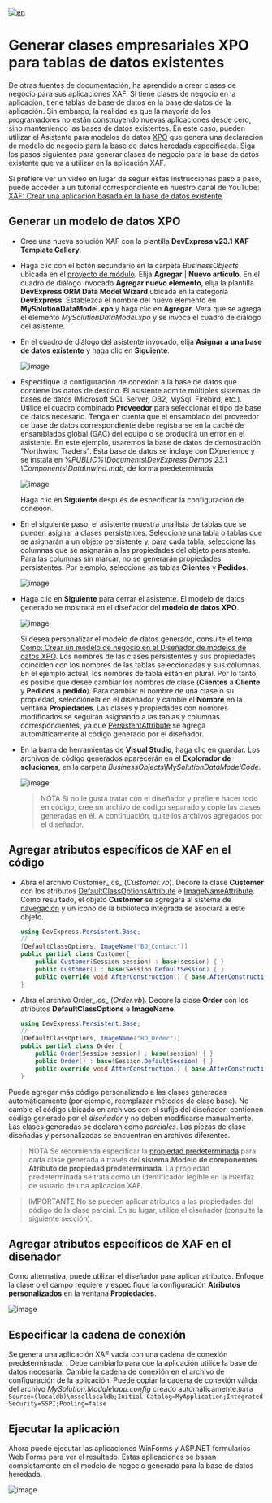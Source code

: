 [![en](https://img.shields.io/badge/lang-en-red.svg)](https://github.com/jjcolumb/Generate-XPO-Business-Classes-for-Existing-Data-Tables/blob/master/README.en.md)

# Generar clases empresariales XPO para tablas de datos existentes


De otras fuentes de documentación, ha aprendido a crear clases de negocio para sus aplicaciones XAF. Si tiene clases de negocio en la aplicación, tiene tablas de base de datos en la base de datos de la aplicación. Sin embargo, la realidad es que la mayoría de los programadores no están construyendo nuevas aplicaciones desde cero, sino manteniendo las bases de datos existentes. En este caso, pueden utilizar el Asistente para modelos de datos  [XPO](https://docs.devexpress.com/XPO/14810/design-time-features/data-model-wizard)  que genera una declaración de modelo de negocio para la base de datos heredada especificada. Siga los pasos siguientes para generar clases de negocio para la base de datos existente que va a utilizar en la aplicación XAF.

Si prefiere ver un video en lugar de seguir estas instrucciones paso a paso, puede acceder a un tutorial correspondiente en nuestro canal de YouTube:  [XAF: Crear una aplicación basada en la base de datos  existente](https://www.youtube.com/watch?v=vw5ZnJ-9Iyw).

## Generar un modelo de datos XPO

-   Cree una nueva solución XAF con la plantilla  **DevExpress v23.1  XAF Template Gallery**.
-   Haga clic con el botón secundario en la carpeta  _BusinessObjects_  ubicada en el  [proyecto de módulo](https://docs.devexpress.com/eXpressAppFramework/118045/application-shell-and-base-infrastructure/application-solution-components/application-solution-structure). Elija  **Agregar**  |  **Nuevo artículo**. En el cuadro de diálogo invocado  **Agregar nuevo elemento**, elija la plantilla  **DevExpress ORM Data Model Wizard**  ubicada en la categoría  **DevExpress**. Establezca el nombre del nuevo elemento en  **MySolutionDataModel.xpo**  y haga clic en  **Agregar**. Verá que se agrega el elemento  _MySolutionDataModel.xpo_  y se invoca el cuadro de diálogo del asistente.
-   En el cuadro de diálogo del asistente invocado, elija  **Asignar a una base de datos existente**  y haga clic en  **Siguiente**.
    
    ![image](https://github.com/jjcolumb/Generate-XPO-Business-Classes-for-Existing-Data-Tables/assets/126447472/5f5aa6f7-010e-4b31-acdd-1096ea1eb800)

-   Especifique la configuración de conexión a la base de datos que contiene los datos de destino. El asistente admite múltiples sistemas de bases de datos (Microsoft SQL Server, DB2, MySql, Firebird, etc.). Utilice el cuadro combinado  **Proveedor**  para seleccionar el tipo de base de datos necesario. Tenga en cuenta que el ensamblado del proveedor de base de datos correspondiente debe registrarse en la caché de ensamblados global (GAC) del equipo o se producirá un error en el asistente. En este ejemplo, usaremos la base de datos de demostración "Northwind Traders". Esta base de datos se incluye con DXperience y se instala en %_PUBLIC%\Documents\DevExpress Demos  23.1  \Components\Data\nwind.mdb_, de forma predeterminada.
    
    ![image](https://github.com/jjcolumb/Generate-XPO-Business-Classes-for-Existing-Data-Tables/assets/126447472/e876db14-1f08-42b3-ad2c-7585b9319f3c)

    
    Haga clic en  **Siguiente**  después de especificar la configuración de conexión.
    
-   En el siguiente paso, el asistente muestra una lista de tablas que se pueden asignar a clases persistentes. Seleccione una tabla o tablas que se asignarán a un objeto persistente y, para cada tabla, seleccione las columnas que se asignarán a las propiedades del objeto persistente. Para las columnas sin marcar, no se generarán propiedades persistentes. Por ejemplo, seleccione las tablas  **Clientes**  y  **Pedidos**.
    
    ![image](https://github.com/jjcolumb/Generate-XPO-Business-Classes-for-Existing-Data-Tables/assets/126447472/fd8173bb-6d78-4d44-b189-38c119c5566e)

    
-   Haga clic en  **Siguiente**  para cerrar el asistente. El modelo de datos generado se mostrará en el diseñador del  **modelo de datos XPO**.
    
    ![image](https://github.com/jjcolumb/Generate-XPO-Business-Classes-for-Existing-Data-Tables/assets/126447472/9460b3ec-660f-49ce-80a9-7a48a6857188)

    
    Si desea personalizar el modelo de datos generado, consulte el tema  [Cómo: Crear un modelo de negocio en el Diseñador de modelos de datos XPO](https://docs.devexpress.com/eXpressAppFramework/113450/business-model-design-orm/business-model-design-with-xpo/create-a-business-model-in-the-xpo-data-model-designer). Los nombres de las clases persistentes y sus propiedades coinciden con los nombres de las tablas seleccionadas y sus columnas. En el ejemplo actual, los nombres de tabla están en plural. Por lo tanto, es posible que desee cambiar los nombres de clase (**Clientes**  a  **Cliente**  y  **Pedidos**  a  **pedido**). Para cambiar el nombre de una clase o su propiedad, selecciónela en el diseñador y cambie el  **Nombre**  en la ventana  **Propiedades**. Las clases y propiedades con nombres modificados se seguirán asignando a las tablas y columnas correspondientes, ya que  [PersistentAttribute](https://docs.devexpress.com/XPO/DevExpress.Xpo.PersistentAttribute)  se agrega automáticamente al código generado por el diseñador.
    
-   En la barra de herramientas de  **Visual Studio**, haga clic en guardar. Los archivos de código generados aparecerán en el  **Explorador de soluciones**, en la carpeta  _BusinessObjects\MySolutionDataModelCode_.
    
    ![image](https://github.com/jjcolumb/Generate-XPO-Business-Classes-for-Existing-Data-Tables/assets/126447472/bc028b4d-9afc-420e-8009-1fffeafdce0d)

    
    >NOTA
    Si no le gusta tratar con el diseñador y prefiere hacer todo en código, cree un archivo de código separado y copie las clases generadas en él. A continuación, quite los archivos agregados por el diseñador.
    

## Agregar atributos específicos de XAF en el código

-   Abra el archivo Customer_.cs_  (_Customer.vb_). Decore la clase  **Customer**  con los atributos  [DefaultClassOptionsAttribute](https://docs.devexpress.com/eXpressAppFramework/DevExpress.Persistent.Base.DefaultClassOptionsAttribute)  e  [ImageNameAttribute](https://docs.devexpress.com/eXpressAppFramework/DevExpress.Persistent.Base.ImageNameAttribute). Como resultado, el objeto  **Customer**  se agregará al sistema de  [navegación](https://docs.devexpress.com/eXpressAppFramework/113198/application-shell-and-base-infrastructure/navigation-system)  y un icono de la biblioteca integrada se asociará a este objeto.
    

    
    ```csharp
    using DevExpress.Persistent.Base;
    // ...
    [DefaultClassOptions, ImageName("BO_Contact")]
    public partial class Customer{
        public Customer(Session session) : base(session) { }
        public Customer() : base(Session.DefaultSession) { }
        public override void AfterConstruction() { base.AfterConstruction(); }
    }
    
    ```
    
-   Abra el archivo Order_.cs_  (_Order.vb_). Decore la clase  **Order**  con los atributos  **DefaultClassOptions**  e  **ImageName**.
    

    
    ```csharp
    using DevExpress.Persistent.Base;
    // ...
    [DefaultClassOptions, ImageName("BO_Order")]
    public partial class Order {
        public Order(Session session) : base(session) { }
        public Order() : base(Session.DefaultSession) { }
        public override void AfterConstruction() { base.AfterConstruction(); }
    }
    
    ```
    

Puede agregar más código personalizado a las clases generadas automáticamente (por ejemplo, reemplazar métodos de clase base). No cambie el código ubicado en archivos con el sufijo del diseñador: contienen código generado por el  _diseñador_  y no deben modificarse manualmente. Las clases generadas se declaran como  _parciales_. Las piezas de clase diseñadas y personalizadas se encuentran en archivos diferentes.

>NOTA
Se recomienda especificar la [propiedad predeterminada](https://docs.devexpress.com/eXpressAppFramework/113525/business-model-design-orm/how-to-specify-a-display-member-for-a-lookup-editor-detail-form-caption) para cada clase generada a través del **sistema.Modelo de componentes.  Atributo de propiedad predeterminada**. La propiedad predeterminada se trata como un identificador legible en la interfaz de usuario de una aplicación XAF.

>IMPORTANTE
No se pueden aplicar atributos a las propiedades del código de la clase parcial. En su lugar, utilice el diseñador (consulte la siguiente sección).

## Agregar atributos específicos de XAF en el diseñador

Como alternativa, puede utilizar el diseñador para aplicar atributos. Enfoque la clase o el campo requiere y especifique la configuración  **Atributos personalizados**  en la ventana  **Propiedades**.

![image](https://github.com/jjcolumb/Generate-XPO-Business-Classes-for-Existing-Data-Tables/assets/126447472/ffc3ae19-07de-4320-b851-3efce3f4f50b)


## Especificar la cadena de conexión

Se genera una aplicación XAF vacía con una cadena de conexión predeterminada: . Debe cambiarlo para que la aplicación utilice la base de datos necesaria. Cambie la cadena de conexión en el archivo de configuración de la aplicación. Puede copiar la cadena de conexión válida del archivo  _MySolution.Module\app.config_  creado automáticamente.`Data Source=(localdb)\mssqllocaldb;Initial Catalog=MyApplication;Integrated Security=SSPI;Pooling=false`

## Ejecutar la aplicación

Ahora puede ejecutar las aplicaciones WinForms y ASP.NET formularios Web Forms para ver el resultado. Estas aplicaciones se basan completamente en el modelo de negocio generado para la base de datos heredada.



![image](https://github.com/jjcolumb/Generate-XPO-Business-Classes-for-Existing-Data-Tables/assets/126447472/d879074e-4f7e-4fd9-9d5d-efbaf2faa737)
